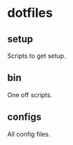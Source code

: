 # dotfiles

## setup

Scripts to get setup.

## bin

One off scripts.

## configs

All config files.
